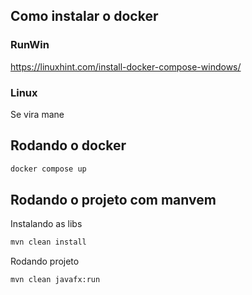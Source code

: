 ## Como instalar o docker
### RunWin
https://linuxhint.com/install-docker-compose-windows/
### Linux
Se vira mane

## Rodando o docker
```bash
docker compose up
```

## Rodando o projeto com manvem
Instalando as libs
```bash
mvn clean install
```

Rodando projeto
```bash
mvn clean javafx:run
```